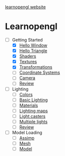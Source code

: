 
[learnopengl website](https://learnopengl.com/)

# Learnopengl
- [ ] Getting Started
	- [x] [Hello Window](https://learnopengl.com/Getting-started/Hello-Window)
	- [x] [Hello Triangle](https://learnopengl.com/Getting-started/Hello-Triangle)
	- [x] [Shaders](https://learnopengl.com/Getting-started/Shaders)
	- [x] [Textures](https://learnopengl.com/Getting-started/Textures)
	- [x] [Transformations](https://learnopengl.com/Getting-started/Transformations)
	- [ ] [Coordinate Systems](https://learnopengl.com/Getting-started/Coordinate-Systems)
	- [ ] [Camera](https://learnopengl.com/Getting-started/Camera)
	- [ ] [Review](https://learnopengl.com/Getting-started/Review)
- [ ] Lighting
	- [ ] [Colors](https://learnopengl.com/Lighting/Colors)
	- [ ] [Basic Lighting](https://learnopengl.com/Lighting/Basic-Lighting)
	- [ ] [Materials](https://learnopengl.com/Lighting/Materials)
	- [ ] [Lighting maps](https://learnopengl.com/Lighting/Lighting-maps)
	- [ ] [Light casters](https://learnopengl.com/Lighting/Light-casters)
	- [ ] [Multiple lights](https://learnopengl.com/Lighting/Multiple-lights)
	- [ ] [Review](https://learnopengl.com/Lighting/Review)
- [ ] Model Loading
	- [ ] [Assimp](https://learnopengl.com/Model-Loading/Assimp)
	- [ ] [Mesh](https://learnopengl.com/Model-Loading/Mesh)
	- [ ] [Model](https://learnopengl.com/Model-Loading/Model)
